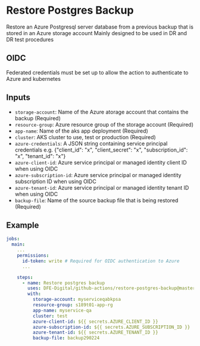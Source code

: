 # Restore Postgres Backup

Restore an Azure Postgresql server database from a previous backup that is stored in an Azure storage account
Mainly designed to be used in DR and DR test procedures

## OIDC
Federated credentials must be set up to allow the action to authenticate to Azure and kubernetes

## Inputs
- `storage-account`: Name of the Azure atorage account that contains the backup (Required)
- `resource-group`: Azure resource group of the storage account (Required)
- `app-name`: Name of the aks app deployment (Required)
- `cluster`: AKS cluster to use, test or production (Required)
- `azure-credentials`: A JSON string containing service principal credentials e.g. {"client_id": "x", "client_secret": "x", "subscription_id": "x", "tenant_id": "x"}
- `azure-client-id`: Azure service principal or managed identity client ID when using OIDC
- `azure-subscription-id`: Azure service principal or managed identity subscription ID when using OIDC
- `azure-tenant-id`: Azure service principal or managed identity tenant ID when using OIDC
- `backup-file`: Name of the source backup file that is being restored (Required)

## Example

```yaml
jobs:
  main:
    ...
    permissions:
      id-token: write # Required for OIDC authentication to Azure
      ...

    steps:
      - name: Restore postgres backup
        uses: DFE-Digital/github-actions/restore-postgres-backup@master
        with:
          storage-account: myserviceqabkpsa
          resource-group: s189t01-app-rg
          app-name: myservice-qa
          cluster: test
          azure-client-id: ${{ secrets.AZURE_CLIENT_ID }}
          azure-subscription-id: ${{ secrets.AZURE_SUBSCRIPTION_ID }}
          azure-tenant-id: ${{ secrets.AZURE_TENANT_ID }}
          backup-file: backup290224
```
